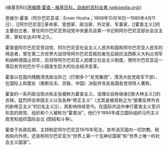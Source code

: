 
(维基百科)[[恩維爾·霍查 - 維基百科，自由的百科全書 (wikipedia.org)](https://zh.wikipedia.org/zh-tw/%E6%81%A9%E7%B6%AD%E7%88%BE%C2%B7%E9%9C%8D%E6%9F%A5)]


恩维尔·霍查（阿尔巴尼亚语：Enver Hoxha；1908年10月16日—1985年4月11日），[[阿尔巴尼亚]]革命家、思想家、政治家、外交家、军事家，[[霍查主义]]的主要创立者，曾任阿尔巴尼亚劳动党中央委员会第一书记和阿尔巴尼亚部长会议主席，掌权长达40年之久。

霍查是阿尔巴尼亚劳动党、阿尔巴尼亚社会主义人民共和国和阿尔巴尼亚人民军的缔造者，曾在第二次世界大战领导阿尔巴尼亚抵抗者先后抵抗法西斯义大利占领军和纳粹德国占领军，后领导阿尔巴尼亚人民建立社会主义制度，使阿尔巴尼亚这一落后贫穷的巴尔干小国发生巨大的社会经济变革。

霍查以在国内残酷清洗政治异己（打倒多个“反党集团”，清洗大批党政军干部）、在国际上和盟友（南斯拉夫、苏联、中国）决裂并攻击各国各党领导人著称。

霍查的一系列政治观点和主张被称为霍查主义，该理论自称继承[[斯大林主义]]的衣钵，猛烈抨击帝国主义以及各种“修正主义”（尤其是被其称之为“披著反修外衣的新修正主义”的[[毛主义]]），其影响持续至今。在国际共运中奉行霍查主义意识形态的政党、组织和个人被称为“霍查派”，他们于1994年成立国际组织马列主义政党和组织国际会议 (团结和斗争)。

霍查于执政后期，主持制定阿尔巴尼亚1976年宪法，宣布消灭国内一切宗教、税收和内外债，还宣称阿尔巴尼亚为“世界上第一个无神论国家”和“世界上唯一的社会主义国家”。